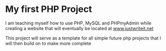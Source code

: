 # My first PHP Project
I am teaching myself how to use PHP, MySQL and PHPmyAdmin while creating a website that will eventually be located at <a href="www.justwriteit.net" target="_blank">www.justwriteit.net</a>

This project will serve as a template for all simple future php projects that I will then build on to make more complete
